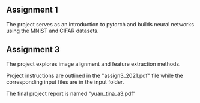 ## Assignment 1
The project serves as an introduction to pytorch and builds neural networks using the MNIST and CIFAR datasets.

## Assignment 3
The project explores image alignment and feature extraction methods.

Project instructions are outlined in the "assign3_2021.pdf" file while the corresponding input files are in the input folder.

The final project report is named "yuan_tina_a3.pdf"
